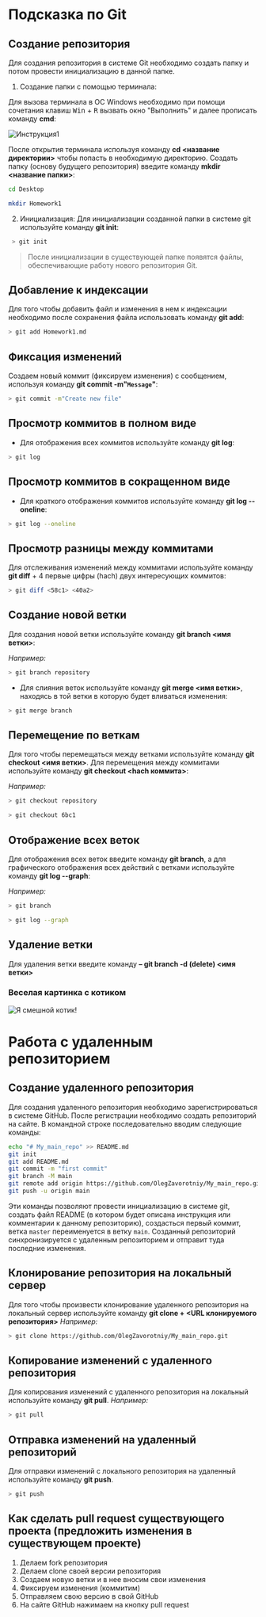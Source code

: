 # Подсказка по Git

## Создание репозитория 
Для создания репозитория в системе Git необходимо создать папку и потом провести инициализацию в данной папке.

1. Создание папки с помощью терминала:

Для вызова терминала в ОС Windows необходимо при помощи сочетания клавиш <kbd> Win</kbd> + <kbd>R</kbd> вызвать окно "Выполнить" и далее прописать команду **cmd**:

![Инструкция1](https://g-soft.info/wp-content/uploads/2023/01/pasted-110.png)

После открытия терминала используя команду **cd <название директории>** чтобы попасть в необходимую директорию. Создать папку (основу будущего репозитория) введите команду **mkdir <название папки>**:

```sh
cd Desktop
```

```sh
mkdir Homework1
```

2. Инициализация:
Для инициализации созданной папки в системе git используйте команду **git init**:

```sh 
 > git init
```

>После инициализации в существующей папке появятся файлы, обеспечивающие работу нового репозитория Git.

## Добавление к индексации
Для того чтобы добавить файл и изменения в нем к индексации необходимо после сохранения файла использовать команду **git add**: 

```sh
> git add Homework1.md 
```

## Фиксация изменений
Cоздаем новый коммит (фиксируем изменения) с сообщением, используя команду **git commit -m"```Message```"**:

```sh
> git commit -m"Create new file"
```

## Просмотр коммитов в полном виде
* Для отображения всех коммитов используйте команду **git log**:

```sh
> git log
```

## Просмотр коммитов в сокращенном виде
* Для краткого отображения коммитов используйте команду **git log --oneline**:

```sh
> git log --oneline 
```

## Просмотр разницы между коммитами
Для отслеживания изменений между коммитами используйте команду **git diff** + 4 первые цифры (hach) двух интересующих коммитов:

```sh
> git diff <58c1> <40a2>
```

## Создание новой ветки
Для создания новой ветки используйте команду **git branch <имя ветки>**:

*Например:*
```sh
> git branch repository
```
* Для слияния веток используйте команду **git merge <имя ветки>**, находясь в той ветки в которую будет вливаться изменения:
```sh
> git merge branch
```

## Перемещение по веткам
Для того чтобы перемещаться между ветками используйте команду **git checkout <имя ветки>**. Для перемещения между коммитами используйте команду **git checkout <hach коммита>**:

*Например:*
```sh
> git checkout repository
```

```sh
> git checkout 6bc1
```
## Отображение всех веток
Для отображения всех веток введите команду **git branch**, а для графического отображения всех действий с ветками используйте команду **git log --graph**:

*Например:*
```sh
> git branch
```
```sh
> git log --graph
```

## Удаление ветки
Для удаления ветки введите команду **– git branch -d (delete) <имя ветки>**

### Веселая картинка c котиком
![Я смешной котик!](funny_picture.jpg)

# Работа с удаленным репозиторием

## Создание удаленного репозитория

Для создания удаленного репозитория необходимо зарегистрироваться в системе GitHub.
После регистрации необходимо создать репозиторий на сайте. В командной строке последовательно вводим следующие команды:
```sh
echo "# My_main_repo" >> README.md
git init
git add README.md
git commit -m "first commit"
git branch -M main
git remote add origin https://github.com/OlegZavorotniy/My_main_repo.git
git push -u origin main
``` 
Эти команды позволяют провести инициализацию в системе git, создать файл README (в котором будет описана инструкция или комментарии к данному репозиторию), создасться первый коммит, ветка ```master``` переименуется в ветку ```main```. Созданный репозиторий синхронизируется с удаленным репозиторием и отправит туда последние изменения.

## Клонирование репозитория на локальный сервер

Для того чтобы произвести клонирование удаленного репозитория на локальный сервер используйте команду **git clone + <URL клонируемого репозитория>**
*Например:*
```sh
> git clone https://github.com/OlegZavorotniy/My_main_repo.git
```

## Копирование изменений с удаленного репозитория
Для копирования изменений с удаленного репозитория на локальный используйте команду **git pull**.
*Например:*
```sh
> git pull
```

## Отправка изменений на удаленный репозиторий
Для отправки изменений с локального репозитория на удаленный используйте команду **git push**.
```sh
> git push
```
## Как сделать pull request существующего проекта (предложить изменения в существующем проекте)

1.  Делаем fork репозитория
2.  Делаем clone своей версии репозитория
3.  Создаем новую ветки и в нее вносим свои изменения
4.  Фиксируем изменения (коммитим)
5.  Отправляем свою версию в свой GitHub
6.  На сайте GitHub нажимаем на кнопку pull request
